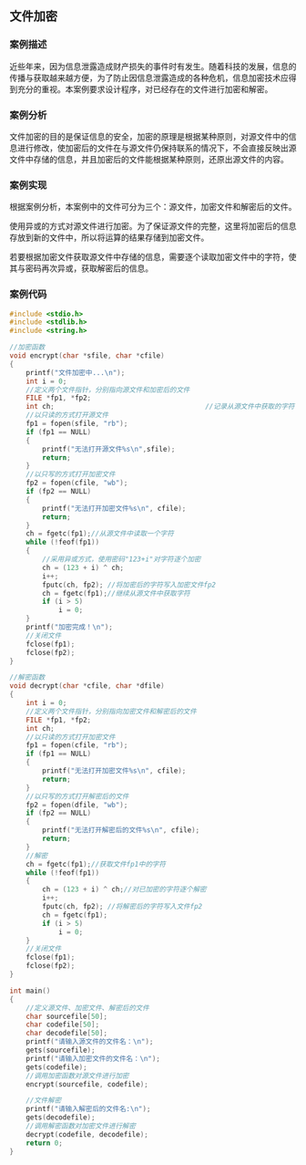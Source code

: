 ## 文件加密

### 案例描述

近些年来，因为信息泄露造成财产损失的事件时有发生。随着科技的发展，信息的传播与获取越来越方便，为了防止因信息泄露造成的各种危机，信息加密技术应得到充分的重视。本案例要求设计程序，对已经存在的文件进行加密和解密。

### 案例分析

文件加密的目的是保证信息的安全，加密的原理是根据某种原则，对源文件中的信息进行修改，使加密后的文件在与源文件仍保持联系的情况下，不会直接反映出源文件中存储的信息，并且加密后的文件能根据某种原则，还原出源文件的内容。

### 案例实现

根据案例分析，本案例中的文件可分为三个：源文件，加密文件和解密后的文件。

使用异或的方式对源文件进行加密。为了保证源文件的完整，这里将加密后的信息存放到新的文件中，所以将运算的结果存储到加密文件。

若要根据加密文件获取源文件中存储的信息，需要逐个读取加密文件中的字符，使其与密码再次异或，获取解密后的信息。
​       
### 案例代码

```c
#include <stdio.h>
#include <stdlib.h>
#include <string.h>

//加密函数
void encrypt(char *sfile, char *cfile)
{
	printf("文件加密中...\n");
	int i = 0;
	//定义两个文件指针，分别指向源文件和加密后的文件
	FILE *fp1, *fp2;					
	int ch;										//记录从源文件中获取的字符
	//以只读的方式打开源文件
	fp1 = fopen(sfile, "rb");					
	if (fp1 == NULL)
	{
		printf("无法打开源文件%s\n",sfile);
		return;
	}
	//以只写的方式打开加密文件
	fp2 = fopen(cfile, "wb");
	if (fp2 == NULL)
	{
		printf("无法打开加密文件%s\n", cfile);
		return;
	}
	ch = fgetc(fp1);//从源文件中读取一个字符
	while (!feof(fp1))
	{
		//采用异或方式，使用密码"123+i"对字符逐个加密
		ch = (123 + i) ^ ch;				
		i++;									
		fputc(ch, fp2);	//将加密后的字符写入加密文件fp2
		ch = fgetc(fp1);//继续从源文件中获取字符
		if (i > 5)
			i = 0;								
	}
	printf("加密完成！\n");
	//关闭文件
	fclose(fp1);
	fclose(fp2);
}

//解密函数
void decrypt(char *cfile, char *dfile)
{
	int i = 0;
	//定义两个文件指针，分别指向加密文件和解密后的文件
	FILE *fp1, *fp2;			
	int ch;
	//以只读的方式打开加密文件
	fp1 = fopen(cfile, "rb");
	if (fp1 == NULL)
	{
		printf("无法打开加密文件%s\n", cfile);
		return;
	}
	//以只写的方式打开解密后的文件
	fp2 = fopen(dfile, "wb");
	if (fp2 == NULL)
	{
		printf("无法打开解密后的文件%s\n", cfile);
		return;
	}
	//解密
	ch = fgetc(fp1);//获取文件fp1中的字符
	while (!feof(fp1))
	{
		ch = (123 + i) ^ ch;//对已加密的字符逐个解密
		i++;
		fputc(ch, fp2);	//将解密后的字符写入文件fp2
		ch = fgetc(fp1);
		if (i > 5)
			i = 0;
	}
	//关闭文件
	fclose(fp1);
	fclose(fp2);
}

int main()
{
	//定义源文件、加密文件、解密后的文件
	char sourcefile[50];					
	char codefile[50];
	char decodefile[50];
	printf("请输入源文件的文件名：\n");
	gets(sourcefile);
	printf("请输入加密文件的文件名：\n");
	gets(codefile);
	//调用加密函数对源文件进行加密
	encrypt(sourcefile, codefile);

	//文件解密
	printf("请输入解密后的文件名:\n");
	gets(decodefile);
	//调用解密函数对加密文件进行解密
	decrypt(codefile, decodefile);
	return 0;
}
```